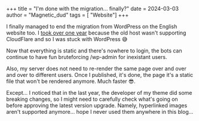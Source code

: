 +++
title = "I'm done with the migration... finally?"
date = 2024-03-03
author = "Magnetic_dud"
tags = [ "Website"]
+++

I finally managed to end the migration from WordPress on the English website too. I [took over one year](/2023-02-14-new-platform) because the old host wasn't supporting CloudFlare and so I was stuck with WordPress 😅

Now that everything is static and there's nowhere to login, the bots can continue to have fun bruteforcing /wp-admin for inexistant users.

Also, my server does not need to re-render the same page over and over and over to different users. Once I published, it's done, the page it's a static file that won't be rendered anymore. Much faster 😎.

Except... I noticed that in the last year, the developer of my theme did some breaking changes, so I might need to carefully check what's going on before approving the latest version upgrade. Namely, hyperlinked images aren't supported anymore... hope I never used them anywhere in this blog...
